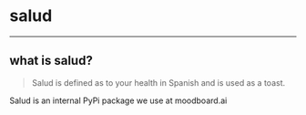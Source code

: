 # salud

----
## what is salud?
>Salud is defined as to your health in Spanish and is used as a toast.

Salud is an internal PyPi package we use at moodboard.ai
